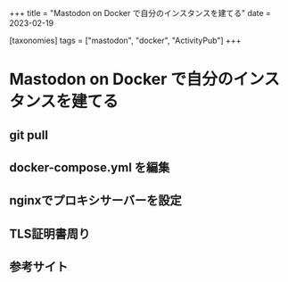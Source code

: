 +++
title = "Mastodon on Docker で自分のインスタンスを建てる"
date = 2023-02-19

[taxonomies]
tags = ["mastodon", "docker", "ActivityPub"]
+++

# Mastodon on Docker で自分のインスタンスを建てる

## git pull

## docker-compose.yml を編集

## nginxでプロキシサーバーを設定

## TLS証明書周り

## 参考サイト
